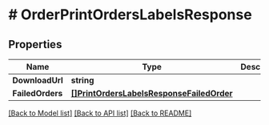 # # OrderPrintOrdersLabelsResponse


## Properties 


Name | Type | Description | Notes
------------ | ------------- | ------------- | -------------
**DownloadUrl**| **string** |   | [optional]
**FailedOrders**| [**[]PrintOrdersLabelsResponseFailedOrder**](PrintOrdersLabelsResponseFailedOrder.md) |   | [optional]


[[Back to Model list]](../../README.md#models) [[Back to API list]](../../README.md#endpoints) [[Back to README]](../../README.md)

